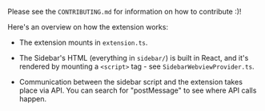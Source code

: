 Please see the `CONTRIBUTING.md` for information on how to contribute :)!


Here's an overview on how the extension works:

- The extension mounts in `extension.ts`.

- The Sidebar's HTML (everything in `sidebar/`) is built in React, and it's rendered by mounting a `<script>` tag - see `SidebarWebviewProvider.ts`.

- Communication between the sidebar script and the extension takes place via API. You can search for "postMessage" to see where API calls happen.

